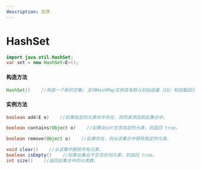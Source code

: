 ```yaml
---
description: 无序
---
```


# HashSet

```java
import java.util.HashSet;
var set = new HashSet<E>();
```

#### 构造方法

```java
HashSet()    //构造一个新的空集; 支持HashMap实例具有默认初始容量（16）和加载因子（0.75）。
```

#### 实例方法

```java
boolean	add​(E e)    //如果指定的元素尚不存在，则将其添加到此集合中。

boolean	contains​(Object o)    //如果此set包含指定的元素，则返回 true。

boolean	remove​(Object o)    //如果存在，则从该集合中移除指定的元素。

void clear()    //从该集中删除所有元素.
boolean	isEmpty()    //如果此集合不包含任何元素，则返回 true。
int size()    //返回此集合中的元素数。
```
